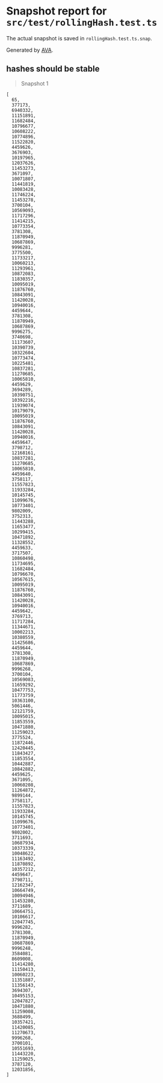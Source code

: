 # Snapshot report for `src/test/rollingHash.test.ts`

The actual snapshot is saved in `rollingHash.test.ts.snap`.

Generated by [AVA](https://ava.li).

## hashes should be stable

> Snapshot 1

    [
      65,
      377173,
      6940332,
      11151891,
      11682484,
      10796677,
      10608222,
      10774896,
      11522820,
      4459626,
      3676903,
      10197965,
      12037626,
      11453273,
      3671097,
      10071807,
      11441819,
      10083428,
      11746224,
      11453278,
      3700104,
      10569093,
      11717296,
      11414215,
      10773354,
      3781308,
      11870949,
      10687869,
      9996281,
      3775500,
      11733217,
      10060213,
      11293961,
      10872083,
      11830357,
      10095019,
      11876760,
      10843091,
      11420028,
      10940016,
      4459644,
      3781308,
      11870949,
      10687869,
      9996275,
      3740698,
      11173607,
      10390739,
      10322604,
      10773474,
      10225481,
      10837281,
      11270685,
      10065810,
      4459629,
      3694289,
      10390751,
      10392216,
      11939074,
      10179079,
      10095019,
      11876760,
      10843091,
      11420028,
      10940016,
      4459647,
      3798712,
      12168161,
      10837281,
      11270685,
      10065810,
      4459640,
      3758117,
      11557823,
      11933284,
      10145745,
      11099676,
      10773401,
      9802009,
      3752313,
      11443288,
      11653477,
      10299415,
      10471892,
      11328552,
      4459633,
      3717507,
      10860498,
      11734695,
      11682484,
      10796670,
      10567615,
      10095019,
      11876760,
      10843091,
      11420028,
      10940016,
      4459642,
      3769713,
      11717284,
      11344671,
      10002213,
      10380559,
      11425686,
      4459644,
      3781308,
      11870949,
      10687869,
      9996268,
      3700104,
      10569083,
      11659292,
      10477753,
      11773759,
      10363100,
      5061446,
      12121759,
      10095015,
      11853559,
      10471880,
      11259023,
      3775524,
      11872446,
      12420445,
      11843427,
      11853554,
      10442887,
      10842882,
      4459625,
      3671095,
      10060208,
      11264872,
      9899144,
      3758117,
      11557823,
      11933284,
      10145745,
      11099676,
      10773401,
      9802002,
      3711693,
      10687934,
      10373339,
      10048622,
      11163492,
      11870892,
      10357212,
      4459647,
      3798711,
      12162347,
      10664749,
      10094946,
      11453280,
      3711689,
      10664751,
      10106617,
      12047745,
      9996282,
      3781308,
      11870949,
      10687869,
      9996248,
      3584081,
      8609008,
      11414280,
      11150413,
      10060223,
      11351887,
      11356143,
      3694307,
      10495153,
      12047827,
      10471880,
      11259008,
      3688499,
      10357421,
      11420085,
      11270673,
      9996268,
      3700101,
      10551693,
      11443220,
      11259025,
      3787120,
      12031856,
    ]
